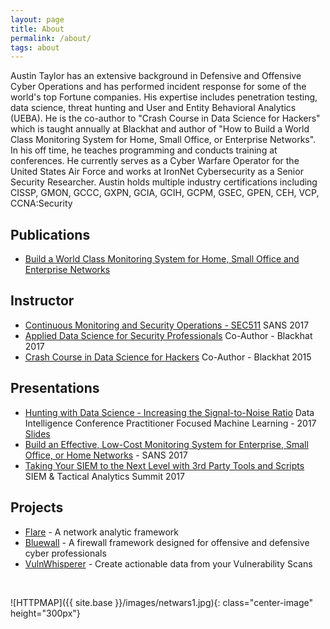 ```yaml
---
layout: page
title: About
permalink: /about/
tags: about
---
```


Austin Taylor has an extensive background in Defensive and Offensive Cyber Operations and has performed incident response for some of the world's top Fortune companies. His expertise includes penetration testing, data science, threat hunting and User and Entity Behavioral Analytics (UEBA). He is the co-author to "Crash Course in Data Science for Hackers" which is taught annually at Blackhat and author of "How to Build a World Class Monitoring System for Home, Small Office, or Enterprise Networks". In his off time, he teaches programming and conducts training at conferences. He currently serves as a Cyber Warfare Operator for the United States Air Force and works at IronNet Cybersecurity as a Senior Security Researcher. Austin holds multiple industry certifications including CISSP, GMON, GCCC, GXPN, GCIA, GCIH, GCPM, GSEC, GPEN, CEH, VCP, CCNA:Security

Publications
------------
* [Build a World Class Monitoring System for Home, Small Office and Enterprise Networks](https://www.sans.org/reading-room/whitepapers/detection/continuous-monitoring-build-world-class-monitoring-system-enterprise-small-office-home-37477)

Instructor
----------
* [Continuous Monitoring and Security Operations - SEC511](https://www.sans.org/mentor/class/sec511-columbia-12sep2017-austin-taylor) SANS 2017
* [Applied Data Science for Security Professionals](https://www.blackhat.com/us-17/training/applied-data-science-for-security-professionals.html) Co-Author - Blackhat 2017
* [Crash Course in Data Science for Hackers](https://www.blackhat.com/us-15/training/crash-course-in-data-science-for-hackers.html) Co-Author - Blackhat 2015

Presentations
-------------
* [Hunting with Data Science - Increasing the Signal-to-Noise Ratio](http://www.data-intelligence.ai/presentations/27) Data Intelligence Conference Practitioner Focused Machine Learning - 2017 [Slides](https://www.slideshare.net/AustinTaylor8/threat-hunting-with-data-science)
* [Build an Effective, Low-Cost Monitoring System for Enterprise, Small Office, or Home Networks](https://www.sans.org/event/columbia-2017/bonus-sessions/12850) - SANS 2017
* [Taking Your SIEM to the Next Level with 3rd Party Tools and Scripts](https://www.sans.org/event/siem-tactical-analytics-summit-2017) SIEM & Tactical Analytics Summit 2017

Projects
--------
* [Flare](https://github.com/austin-taylor/flare) - A network analytic framework
* [Bluewall](https://github.com/austin-taylor/bluewall) - A firewall framework designed for offensive and defensive cyber professionals
* [VulnWhisperer](https://github.com/austin-taylor/VulnWhisperer) - Create actionable data from your Vulnerability Scans

<br>

![HTTPMAP]({{ site.base }}/images/netwars1.jpg){: class="center-image" height="300px"}
<br>